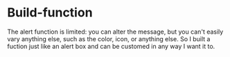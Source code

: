 # Build-function

The alert function is limited: you can alter the message, but you can't easily vary anything else, such as the color, icon, or anything else. So I built a fuction just like an alert box and can be customed in any way I want it to.

